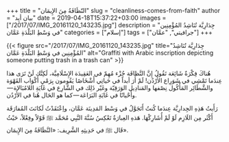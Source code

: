 +++
title = "النّظَافَةُ مِنَ الإِيمَان"
slug = "cleanliness-comes-from-faith"
author = "بيان أبِد"
date = 2019-04-18T15:37:22+03:00
images = ["/2017/07/IMG_20161120_143235.jpg"]
description = "جِدَارِيَّة تُنَاشِدُ المُؤْمِنِين في وَسْطِ البَلْدَةِ عَمَّان"
categories = ["إسلام"]
tags = ["جرافيتي", "عمَّان"]
+++

{{< figure src="/2017/07/IMG_20161120_143235.jpg" title="جِدَارِيَّة تُنَاشِدُ المُؤْمِنِين في وَسْطِ البَلْدَةِ عَمَّان" alt="Graffiti with Arabic inscription depicting someone putting trash in a trash can" >}}

هُناكَ فِكْرَةٌ شَائِعَة تَقُولُ إِنَّ النَّظافَة جُزْء مُهِمّ في العَقِيدَة الإِسْلَامِيَّة، لَكِنَّك لَنْ تَرَى هذا عِندَما تَمْشِي في شَوَرِاع الأُرْدُن! لَمْ أَرَ أبداً في حَياتِي أَشْخَاصًا يَقُومون بِرَمْيِ أَكْوَاب القَهْوَة والشَّطَائِر المَأْكُول نِصْفها والمَنادِيل الوَرَقِيّة وغَيْر ذَلِك في الشَّارِع في غَايَةِ اللامُبَالاة — وأَحْيانًا في غَايَةِ البَرَاعَة — كما هو الحَال هُنا في الأُرْدُن.

<!--more-->

رَأَيتُ هَذِهِ الجِدارِيَّة عِندَما كُنتُ أَتَجَوَّلُ في وَسْط المَدِينَة عَمَّان، واِعْتَقَدْتُ لَكانَتَ المُفارَقَة أَكْثَر مِن اللَازِم لَوْ لَمْ أُشَارِكْهَا. هَذهِ العِبارَةُ تَعْكِسُ سُنَّةَ النَّبِي مُحَمَّد ﷺ قَوْلاً وفِعْلاً،
حَيْثُ قَال ﷺ في حَدِيثِهِ الشَّرِيف: «النَّظَافَةُ مِنَ الإِيمَان».
